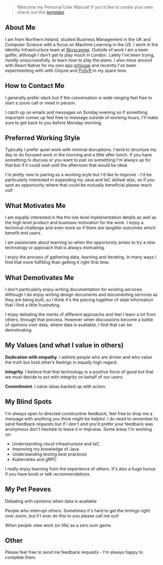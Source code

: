 > Welcome my Personal User Manual! If you'd like to create your own check out this [template](https://github.com/camin-mccluskey/Personal-User-Manual-Template).

## About Me

I am from Northern Ireland, studied Business Management in the UK and Computer Science with a focus on Machine Learning in the US. I work in the Identity Infrastructure team at [Skyscanner](https://skyscanner.net). Outside of work I am a keen golfer, although I don't get to play much in London. Lately I've been trying, mostly unsuccessfully, to learn how to play the piano. I also mess around with React Native for my own app [inHouse](https://inhouseapp.io) and recently I've been experimenting with with Clojure and [PySyft](https://github.com/OpenMined/PySyft) in my spare time.

## How to Contact Me

I generally prefer slack but if the conversation is wide ranging feel free to start a zoom call or meet in person. 

I catch up on emails and messages on Sunday evening so if something important comes up feel free to message outside of working hours, I'll make sure to get back to you before Monday morning. 

## Preferred Working Style

Typically I prefer quiet work with minimal disruptions. I tend to structure my day to do focused work in the morning and a little after lunch. If you have something to discuss or you want to pair on something I'm always up for that but if it could wait until the afternoon that would be ideal. 

I'm pretty new to pairing as a working style but I'd like to improve - I'd be particularly interested in expanding my Java and IaC skillset also, so if you spot an opportunity where that could be mutually beneficial please reach out! 

## What Motivates Me

I am equally interested in the the low level implementation details as well as the high level product and business motivation for the work. I enjoy a technical challenge and even more so if there are tangible outcomes which benefit end users.

I am passionate about learning so when the opportunity arises to try a new technology or approach that is always motivating. 

I enjoy the process of gathering data, learning and iterating. In many ways I find that more fulfilling than getting it right first time.

## What Demotivates Me

I don't particularly enjoy writing documentation for existing services. Although I do enjoy writing design documents and documenting services as they are being built, so I think it's the piecing together of stale information that I find a little frustrating.

I enjoy debating the merits of different approachs and feel I learn a lot from others, through that process. However when discussions become a battle of opinions over data, where data is available, I find that can be demotivating.

## My Values (and what I value in others)

**Dedication with empathy**. I admire people who are driven and who value the truth but hold other’s feelings in equally high regard.

**Integrity**. I believe that that technology is a positive force of good but that we must decide to act with integrity on behalf of our users. 

**Commitment**. I value ideas backed up with action.

## My Blind Spots

I'm always open to directed constructive feedback, feel free to drop me a message with anything you think might be helpful. I do need to remember to send feedback requests but if I don't and you'd prefer your feedback was anonymous don't hesitate to leave it in Impraise. Some areas I'm working on:

- Understanding cloud infrastructure and IaC
- Improving my knowledge of Java
- Understanding testing best practices
- Kubernetes and gRPC

I really enjoy learning from the experience of others. It's also a huge bonus if you have book or talk recommendations.

## My Pet Peeves

Debating with opinions when data is available

People who interrupt others. Sometimes it's hard to get the timings right over zoom, but if I ever do this to you please call me out!

When people view work (or life) as a zero sum game.

## Other

Please feel free to send me feedback requests - I'm always happy to complete them.
